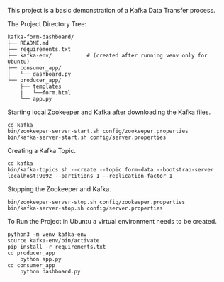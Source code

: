 This project is a basic demonstration of a Kafka Data Transfer process.

The Project Directory Tree:

```
kafka-form-dashboard/
├── README.md
├── requirements.txt
├── kafka-env/           # (created after running venv only for Ubuntu)
├── consumer_app/
│   └── dashboard.py
└── producer_app/
    ├── templates
    |   └──form.html
    └── app.py
```

Starting local Zookeeper and Kafka after downloading the Kafka files.

```
cd kafka
bin/zookeeper-server-start.sh config/zookeeper.properties
bin/kafka-server-start.sh config/server.properties
```

Creating a Kafka Topic.

```
cd kafka
bin/kafka-topics.sh --create --topic form-data --bootstrap-server localhost:9092 --partitions 1 --replication-factor 1
```

Stopping the Zookeeper and Kafka.

```
bin/zookeeper-server-stop.sh config/zookeeper.properties
bin/kafka-server-stop.sh config/server.properties
```

To Run the Project in Ubuntu a virtual environment needs to be created.

```
python3 -m venv kafka-env
source kafka-env/bin/activate
pip install -r requirements.txt
cd producer_app
    python app.py
cd consumer_app
    python dashboard.py
```